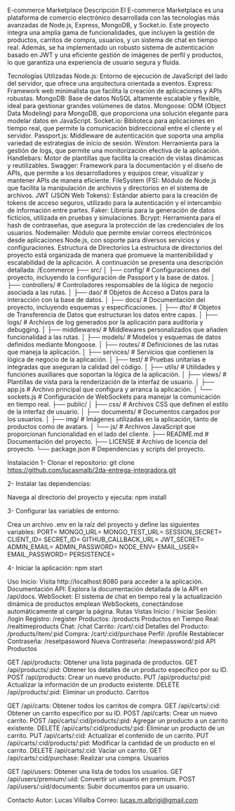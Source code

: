 E-commerce Marketplace
Descripción
El E-commerce Marketplace es una plataforma de comercio electrónico desarrollada con las tecnologías más avanzadas de Node.js, Express, MongoDB, y Socket.io. Este proyecto integra una amplia gama de funcionalidades, que incluyen la gestión de productos, carritos de compra, usuarios, y un sistema de chat en tiempo real. Además, se ha implementado un robusto sistema de autenticación basado en JWT y una eficiente gestión de imágenes de perfil y productos, lo que garantiza una experiencia de usuario segura y fluida.

Tecnologías Utilizadas
Node.js: Entorno de ejecución de JavaScript del lado del servidor, que ofrece una arquitectura orientada a eventos.
Express: Framework web minimalista que facilita la creación de aplicaciones y APIs robustas.
MongoDB: Base de datos NoSQL altamente escalable y flexible, ideal para gestionar grandes volúmenes de datos.
Mongoose: ODM (Object Data Modeling) para MongoDB, que proporciona una solución elegante para modelar datos en JavaScript.
Socket.io: Biblioteca para aplicaciones en tiempo real, que permite la comunicación bidireccional entre el cliente y el servidor.
Passport.js: Middleware de autenticación que soporta una amplia variedad de estrategias de inicio de sesión.
Winston: Herramienta para la gestión de logs, que permite una monitorización efectiva de la aplicación.
Handlebars: Motor de plantillas que facilita la creación de vistas dinámicas y reutilizables.
Swagger: Framework para la documentación y el diseño de APIs, que permite a los desarrolladores y equipos crear, visualizar y mantener APIs de manera eficiente.
FileSystem (FS): Módulo de Node.js que facilita la manipulación de archivos y directorios en el sistema de archivos.
JWT (JSON Web Tokens): Estándar abierto para la creación de tokens de acceso seguros, utilizado para la autenticación y el intercambio de información entre partes.
Faker: Librería para la generación de datos ficticios, utilizada en pruebas y simulaciones.
Bcrypt: Herramienta para el hash de contraseñas, que asegura la protección de las credenciales de los usuarios.
Nodemailer: Módulo que permite enviar correos electrónicos desde aplicaciones Node.js, con soporte para diversos servicios y configuraciones.
Estructura de Directorios
La estructura de directorios del proyecto está organizada de manera que promueve la mantenibilidad y escalabilidad de la aplicación. A continuación se presenta una descripción detallada:
/Ecommerce
├── src/
│   ├── config/         # Configuraciones del proyecto, incluyendo la configuración de Passport y la base de datos.
│   ├── controllers/    # Controladores responsables de la lógica de negocio asociada a las rutas.
│   ├── dao/            # Objetos de Acceso a Datos para la interacción con la base de datos.
│   ├── docs/           # Documentación del proyecto, incluyendo esquemas y especificaciones.
│   ├── dto/            # Objetos de Transferencia de Datos que estructuran los datos entre capas.
│   ├── logs/           # Archivos de log generados por la aplicación para auditoría y debugging.
│   ├── middlewares/    # Middlewares personalizados que añaden funcionalidad a las rutas.
│   ├── models/         # Modelos y esquemas de datos definidos mediante Mongoose.
│   ├── routes/         # Definiciones de las rutas que maneja la aplicación.
│   ├── services/       # Servicios que contienen la lógica de negocio de la aplicación.
│   ├── test/           # Pruebas unitarias e integradas que aseguran la calidad del código.
│   ├── utils/          # Utilidades y funciones auxiliares que soportan la lógica de la aplicación.
│   ├── views/          # Plantillas de vista para la renderización de la interfaz de usuario.
│   ├── app.js          # Archivo principal que configura y arranca la aplicación.
│   └── sockets.js      # Configuración de WebSockets para manejar la comunicación en tiempo real.
├── public/
│   ├── css/            # Archivos CSS que definen el estilo de la interfaz de usuario.
│   ├── documents/      # Documentos cargados por los usuarios.
│   ├── img/            # Imágenes utilizadas en la aplicación, tanto de productos como de avatars.
│   └── js/             # Archivos JavaScript que proporcionan funcionalidad en el lado del cliente.
├── README.md           # Documentación del proyecto.
├── LICENSE             # Archivo de licencia del proyecto.
└── package.json        # Dependencias y scripts del proyecto.

Instalación
1- Clonar el repositorio:
git clone https://github.com/lucasmalb/2da-entrega-integradora.git

2- Instalar las dependencias:

Navega al directorio del proyecto y ejecuta:
npm install

3- Configurar las variables de entorno:

Crea un archivo .env en la raíz del proyecto y define las siguientes variables:
PORT=
MONGO_URL=
MONGO_TEST_URL=
SESSION_SECRET=
CLIENT_ID=
SECRET_ID=
GITHUB_CALLBACK_URL=
JWT_SECRET=
ADMIN_EMAIL=
ADMIN_PASSWORD=
NODE_ENV=
EMAIL_USER=
EMAIL_PASSWORD=
PERSISTENCE=

4- Iniciar la aplicación:
   npm start


Uso
Inicio: Visita http://localhost:8080 para acceder a la aplicación.
Documentación API: Explora la documentación detallada de la API en /api/docs.
WebSocket: El sistema de chat en tiempo real y la actualización dinámica de productos emplean WebSockets, conectándose automáticamente al cargar la página.
Rutas
Vistas
Inicio: /
Iniciar Sesión: /login
Registro: /register
Productos: /products
Productos en Tiempo Real: /realtimeproducts
Chat: /chat
Carrito: /cart/:cid
Detalles del Producto: /products/item/:pid
Compra: /cart/:cid/purchase
Perfil: /profile
Restablecer Contraseña: /resetpassword
Nueva Contraseña: /newpassword/:pid
API
Productos

GET /api/products: Obtener una lista paginada de productos.
GET /api/products/:pid: Obtener los detalles de un producto específico por su ID.
POST /api/products: Crear un nuevo producto.
PUT /api/products/:pid: Actualizar la información de un producto existente.
DELETE /api/products/:pid: Eliminar un producto.
Carritos

GET /api/carts: Obtener todos los carritos de compra.
GET /api/carts/:cid: Obtener un carrito específico por su ID.
POST /api/carts: Crear un nuevo carrito.
POST /api/carts/:cid/products/:pid: Agregar un producto a un carrito existente.
DELETE /api/carts/:cid/products/:pid: Eliminar un producto de un carrito.
PUT /api/carts/:cid: Actualizar el contenido de un carrito.
PUT /api/carts/:cid/products/:pid: Modificar la cantidad de un producto en el carrito.
DELETE /api/carts/:cid: Vaciar un carrito.
GET /api/carts/:cid/purchase: Realizar una compra.
Usuarios

GET /api/users: Obtener una lista de todos los usuarios.
GET /api/users/premium/:uid: Convertir un usuario en premium.
POST /api/users/:uid/documents: Subir documentos para un usuario.


Contacto
Autor: Lucas Villalba
Correo: lucas.m.albrigi@gmail.com

